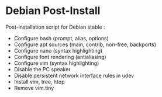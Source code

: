 # Debian Post-Install

Post-installation script for Debian stable :

  - Configure bash (prompt, alias, options)
  - Configure apt sources (main, contrib, non-free, backports)
  - Configure nano (syntax highlighting)
  - Configure font rendering (antialiasing)
  - Configure vim (syntax highlighting)
  - Disable the PC speaker
  - Disable persistent network interface rules in udev
  - Install vim, tree, htop
  - Remove vim.tiny
